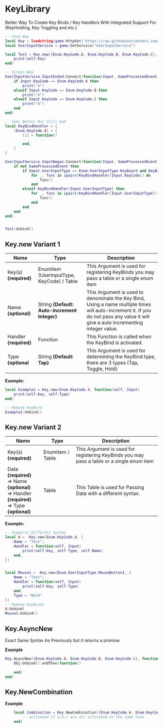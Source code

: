 # KeyLibrary
Better Way To Create Key Binds / Key Handlers With Integrated Support For (KeyHolding, Key Toggling and etc.)



```lua
-- Chad Way
local Key = loadstring(game:HttpGet('https://raw.githubusercontent.com/Perthys/KeyLibrary/main/main.lua'))()
local UserInputService = game:GetService("UserInputService")

local Test = Key.new({Enum.KeyCode.A, Enum.KeyCode.B, Enum.KeyCode.C}, function(self, Input)
    print(self.Key)
end) 

-- Virgin Way
UserInputService.InputEnded:Connect(function(Input, GameProcessedEvent)
    if Input.KeyCode == Enum.KeyCode.A then
        print("a")
    elseif Input.KeyCode == Enum.KeyCode.B then
        print("b")
    elseif Input.KeyCode == Enum.KeyCode.C then
        print("b")
    end
end)

-- Semi Better But Still bad
local KeyBindHandler = {
    [Enum.KeyCode.A] = {
        [1] = function()

        end,
    }
}

UserInputService.InputBegan:Connect(function(Input, GameProcessedEvent)
	if not GameProcessedEvent then
		if Input.UserInputType == Enum.UserInputType.Keyboard and KeyBindHandler[Input.KeyCode] then
			for _, func in ipairs(KeyBindHandler[Input.KeyCode]) do
				func()
			end
		elseif KeyBindHandler[Input.UserInputType] then
			for _, func in ipairs(KeyBindHandler[Input.UserInputType]) do
				func()
			end
		end
	end
end)


Test:Unbind()
```

## Key.new Variant 1
| Name                   | Type                                          | Description                                                                                                                                                                          |
|------------------------|-----------------------------------------------|--------------------------------------------------------------------------------------------------------------------------------------------------------------------------------------|
| Key(s) **{required}**  | EnumItem (UserInputType, KeyCode) / Table                              | This Argument is used for registering KeyBinds you may pass a table or a single enum item                                                                                            |
| Name **{optional}**    | String **{Default: Auto-Increment Integer}**  | This Argument is used to denominate the Key Bind,  Using a name multiple times will auto-increment it.  If you do not pass any value it will give a auto incrementing integer value. |
| Handler **{required}** | Function                                      | This Function is called when the KeyBind is activated.                                                                                                                               |
| Type **{optional**     | String **{Default: Tap}**                     | This Argument is used for determining the KeyBind type, there are 3 types  {Tap, Toggle, Hold}                                                                  

**Example:**

```lua
local Example1 = Key.new(Enum.KeyCode.X, function(self, Input)
    print(self.Key, self.Type)
end)

-- Remove KeyBind
Example1:Unbind() 
```

## Key.new Variant 2

| Name                                                                                                 | Type             | Description                                                                               |
|------------------------------------------------------------------------------------------------------|------------------|-------------------------------------------------------------------------------------------|
| Key(s) **{required}**                                                                                | EnumItem / Table | This Argument is used for registering KeyBinds you may pass a table or a single enum item |
| Data **{required}**<br>=> Name **{optional}** <br>=> Handler **{required}** <br>=> Type **{optional}** | Table            | This Table is used for Passing Data with a different syntax.                              |                          |


**Example:**

```lua
-- Supports Different Syntax
local A =  Key.new(Enum.KeyCode.A, {
    Name = "Test";
    Handler = function(self, Input)
        print(self.Key, self.Type, self.Name) 
    end,
})


local Mouse1 =  Key.new(Enum.UserInputType.MouseButton1, { 
    Name = "Test";
    Handler = function(self, Input)
        print(self.Key, self.Type)  
    end,
    Type = "Hold"
})
-- Remove KeyBinds
A:Unbind(
Mouse1:Unbind()
```
## Key.AsyncNew 

Exact Same Syntax As Previously but it returns a promise

**Example**

```lua
Key.AsyncNew({Enum.KeyCode.A, Enum.KeyCode.B, Enum.KeyCode.C}, function(self, Input) print(self.Key) end, "Hold"):andThen(function(Obj)
    Obj:Unbind():andThen(function()
        
    end)
end)
```

## Key.NewCombination

**Example**
```lua
	local Combination = Key.NewCombination({Enum.KeyCode.A, Enum.KeyCode.B, Enum.KeyCode.C}, "OptionalName", function()
		-- activated if a,b,c are all activated at the same time
	end)
```
